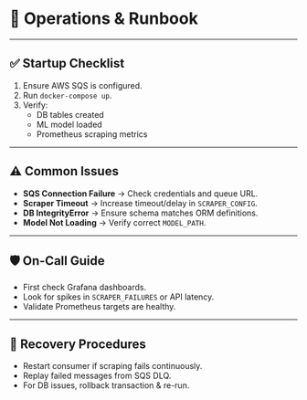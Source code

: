 
# 🧰 Operations & Runbook

---

## ✅ Startup Checklist
1. Ensure AWS SQS is configured.
2. Run `docker-compose up`.
3. Verify:
   - DB tables created
   - ML model loaded
   - Prometheus scraping metrics

---

## ⚠️ Common Issues
- **SQS Connection Failure** → Check credentials and queue URL.
- **Scraper Timeout** → Increase timeout/delay in `SCRAPER_CONFIG`.
- **DB IntegrityError** → Ensure schema matches ORM definitions.
- **Model Not Loading** → Verify correct `MODEL_PATH`.

---

## 🛡️ On-Call Guide
- First check Grafana dashboards.
- Look for spikes in `SCRAPER_FAILURES` or API latency.
- Validate Prometheus targets are healthy.

---

## 🔄 Recovery Procedures
- Restart consumer if scraping fails continuously.
- Replay failed messages from SQS DLQ.
- For DB issues, rollback transaction & re-run.